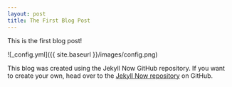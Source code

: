 ```yaml
---
layout: post
title: The First Blog Post
---
```


This is the first blog post!

![_config.yml]({{ site.baseurl }}/images/config.png)

This blog was created using the Jekyll Now GitHub repository. If you want to create your own, head over to the [Jekyll Now repository](https://github.com/barryclark/jekyll-now) on GitHub.
